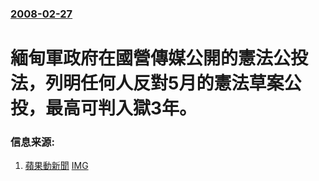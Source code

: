 ### [2008-02-27](/news/2008/02/27/index.md)

##### 
# 緬甸軍政府在國營傳媒公開的憲法公投法，列明任何人反對5月的憲法草案公投，最高可判入獄3年。




### 信息来源:

1. [蘋果動新聞](https://archive.is/20130425003031/http://www.appleactionews.com/site/art_main.cfm?&iss_id=20080228&sec_id=10793140&art_id=10804347&dis_type=text&media_id=1) [IMG](https://archive.is/wRl1N/c80863f6e0f26220c2dc464bc2a09fe42928513c/scr.png)
